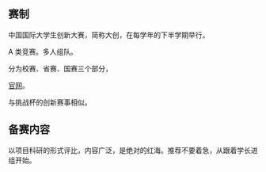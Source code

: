 ## 赛制

中国国际大学生创新大赛，简称大创，在每学年的下半学期举行。

A 类竞赛。多人组队。

分为校赛、省赛、国赛三个部分，

[官网](https://cy.ncss.cn/)。

与挑战杯的创新赛事相似。

## 备赛内容

以项目科研的形式评比，内容广泛，是绝对的红海。推荐不要着急，从跟着学长进组开始。